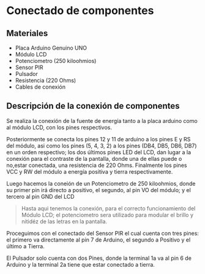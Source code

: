 # Conectado de componentes

## Materiales
- Placa Arduino Genuino UNO
- Módulo LCD
- Potenciometro (250 kiloohmios)
- Sensor PIR
- Pulsador
- Resistencia (220 Ohms)
- Cables de conexión

## Descripción de la conexión de componentes
Se realiza la conexión de la fuente de energía tanto a la placa arduino como al módulo LCD, con los pines respectivos.

Posteriormente se conecta los pines 12 y 11 de arduino a los pines E y RS del módulo, asi como los pines (5, 4, 3, 2) a los pines (DB4, DB5, DB6, DB7) en un orden respectivo; los dos últimos pines LED del 
LCD, dan lugar a la conexión para el contraste de la pantalla, donde una de ellas puede o no,estar conectada, una resistencia de 220 Ohms. Finalmente los pines VCC y RW del módulo a energía positiva y tierra respectivamente.

Luego hacemos la coneión de un Potenciometro de 250 kiloohmios, donde su primer pin irá directo a positivo, el segundo, al pin VO del módulo; y el tercero al pin GND del LCD

> Hasta aqui tenemos la conexión, para el correcto funcionamiento del Módulo LCD; el potenciometro sera utilizado para modular el brillo y nitidéz de las letras en la pantalla.

Proceguimos con el conectado del Sensor PIR el cual cuenta con tres pines: el primero va directamente al pin 7 de Arduino, el segundo a Positivo y el último a Tierra.

El Pulsador solo cuenta con dos Pines, donde la terminal 1a va al pin 6 de Arduino y la terminal 2a tiene que estar conectado a tierra.